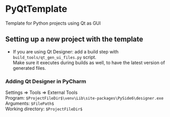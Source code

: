 # PyQtTemplate
Template for Python projects using Qt as GUI

## Setting up a new project with the template
* If you are using Qt Designer: add a build step with `build_tools/qt_gen_ui_files.py` script.  
  Make sure it executes during builds as well, to have the latest version of generated files.

### Adding Qt Designer in PyCharm
Settings => Tools => External Tools  
Program: `$ProjectFileDir$\venv\Lib\site-packages\PySide6\designer.exe`  
Arguments: `$FilePath$`  
Working directory: `$ProjectFileDir$`